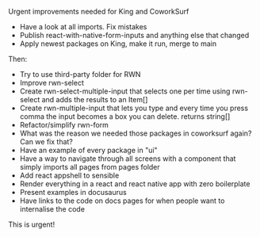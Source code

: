 Urgent improvements needed for King and CoworkSurf

- Have a look at all imports. Fix mistakes
- Publish react-with-native-form-inputs and anything else that changed
- Apply newest packages on King, make it run, merge to main

Then:

- Try to use third-party folder for RWN
- Improve rwn-select
- Create rwn-select-multiple-input that selects one per time using rwn-select and adds the results to an Item[]
- Create rwn-multiple-input that lets you type and every time you press comma the input becomes a box you can delete. returns string[]
- Refactor/simplify rwn-form
- What was the reason we needed those packages in coworksurf again? Can we fix that?
- Have an example of every package in "ui"
- Have a way to navigate through all screens with a component that simply imports all pages from pages folder
- Add react appshell to sensible
- Render everything in a react and react native app with zero boilerplate
- Present examples in docusaurus
- Have links to the code on docs pages for when people want to internalise the code

This is urgent!
